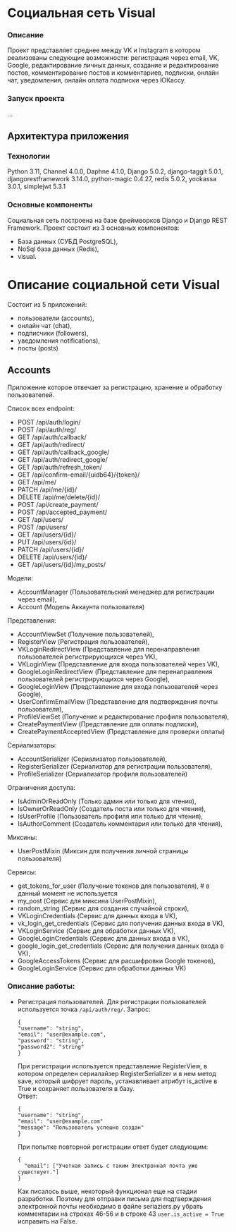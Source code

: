# Социальная сеть Visual
### Описание
Проект представляет среднее между VK и Instagram в котором реализованы следующие возможности:
регистрация через email, VK, Google, редактирование личных данных, создание и редактирование постов,
комментирование постов и комментариев, подписки, онлайн чат, уведомления, онлайн оплата подписки через ЮКассу.

### Запуск проекта
...

## Архитектура приложения
### Технологии
Python 3.11, Channel 4.0.0, Daphne 4.1.0, Django 5.0.2, django-taggit 5.0.1, djangorestframework 3.14.0, python-magic 0.4.27, redis 5.0.2, yookassa 3.0.1, simplejwt 5.3.1

### Основные компоненты
Социальная сеть построена на базе фреймворков Django и Django REST Framework. Проект состоит
из 3 основных компонентов:
- База данных (СУБД PostgreSQL),
- NoSql база данных (Redis),
- visual.

# Описание социальной сети Visual
Состоит из 5 приложений:
- пользователи (accounts),
- онлайн чат (chat),
- подписчики (followers),
- уведомления notifications),
- посты (posts)

## Accounts
Приложение которое отвечает за регистрацию, хранение и обработку пользователей.

Список всех endpoint:

- POST /api/auth/login/
- POST /api/auth/reg/
- GET /api/auth/callback/
- GET /api/auth/redirect/
- GET /api/auth/callback_google/
- GET /api/auth/redirect_google/
- GET /api/auth/refresh_token/
- GET /api/confirm-email/{uidb64}/{token}/
- GET /api/me/
- PATCH /api/me/{id}/
- DELETE /api/me/delete/{id}/
- POST /api/create_payment/
- POST /api/accepted_payment/
- GET /api/users/
- POST /api/users/
- GET /api/users/{id}/
- PUT /api/users/{id}/
- PATCH /api/users/{id}/
- DELETE /api/users/{id}/
- GET /api/users/{id}/my_posts/

Модели:
- AccountManager (Пользовательский менеджер для регистрации через email),
- Account (Модель Аккаунта пользователя)

Представления:
- AccountViewSet (Получение пользователей),
- RegisterView (Регистрация пользователей),
- VKLoginRedirectView (Представление для перенаправления пользователей регистрирующихся через VK),
- VKLoginView (Представление для входа пользователей через VK),
- GoogleLoginRedirectView (Представление для перенаправления пользователей регистрирующихся через Google),
- GoogleLoginView (Представление для входа пользователей через Google),
- UserConfirmEmailView (Представление для подтверждения почты пользователя),
- ProfileViewSet (Получение и редактирование профиля пользователя),
- CreatePaymentView (Представление для оплаты подписки),
- CreatePaymentAcceptedView (Представление для проверки оплаты)

Сериализаторы:
- AccountSerializer (Сериализатор пользователей),
- RegisterSerializer (Сериализтор для регистрации пользователя),
- ProfileSerializer (Сериализатор профиля пользователей)

Ограничения доступа:
- IsAdminOrReadOnly (Только админ или только для чтения),
- IsOwnerOrReadOnly (Создатель поста или только для чтения),
- IsUserProfile (Пользователь профиля или только для чтения),
- IsAuthorComment (Создатель комментария или только для чтения),

Миксины:
- UserPostMixin (Миксин для получения личной страницы пользователя)

Сервисы:
- get_tokens_for_user (Получение токенов для пользователя), # в данный момент не используется
- my_post (Сервис для миксина UserPostMixin),
- random_string (Сервис для создания случайной строки),
- VKLoginCredentials (Сервис для данных входа в VK),
- vk_login_get_credentials (Сервис для получения данных входа в VK),
- VKLoginService (Сервис для обработки данных VK),
- GoogleLoginCredentials (Сервис для данных входа в VK),
- google_login_get_credentials (Сервис для получения данных входа в VK),
- GoogleAccessTokens (Сервис для расшифровки Google токенов),
- GoogleLoginService (Сервис для обработки данных VK)

### Описание работы:
- Регистрация пользователей.
  Для регистрации пользователей используется точка ```/api/auth/reg/```.
  Запрос:
  ```
  {
  "username": "string",
  "email": "user@example.com",
  "password": "string",
  "password2": "string"
  }
  ```
  При регистрации используется представление RegisterView, в котором определен сериалайзер RegisterSerializer и в нем метод save, который шифрует пароль, устанавливает атрибут is_active  в True и сохраняет пользователя в базу.  
  Ответ:
  ```
  {
  "username": "string",
  "email": "user@example.com"
  "message": "Пользователь успешно создан"
  }
  ```
  При попытке повторной регистрации ответ будет следующим:
  ```
  {
    "email": ["Учетная запись с таким Электронная почта уже существует."]
  }
  ```
  Как писалось выше, некоторый функционал еще на стадии разработки. Поэтому для отправки письма для подтверждения электронной почты
  необходимо в файле seriaziers.py убрать комментарии на строках 46-56 и в строке 43 ```user.is_active = True``` исправить на False.
  
  
